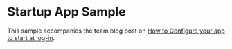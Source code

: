 # Startup App Sample
This sample accompanies the team blog post on [How to Configure your app to start at log-in](https://blogs.windows.com/buildingapps/2017/08/01/configure-app-start-log/).
